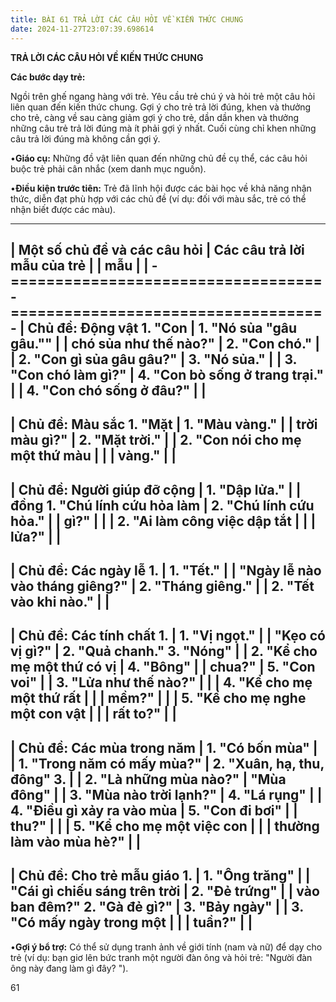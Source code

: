 ```yaml
---
title: BÀI 61 TRẢ LỜI CÁC CÂU HỎI VỀ KIẾN THỨC CHUNG
date: 2024-11-27T23:07:39.698614
---
```


**TRẢ LỜI CÁC CÂU HỎI VỀ KIẾN THỨC CHUNG**

**Các bước dạy trẻ:**

Ngồi trên ghế ngang hàng với trẻ. Yêu cầu trẻ chú ý và hỏi trẻ một câu
hỏi liên quan đến kiến thức chung. Gợi ý cho trẻ trả lời đúng, khen và
thưởng cho trẻ, càng về sau càng giảm gợi ý cho trẻ, dần dần khen và
thưởng những câu trẻ trả lời đúng mà ít phải gợi ý nhất. Cuối cùng chỉ
khen những câu trả lời đúng mà không cần gợi ý.

•**Giáo cụ:** Những đồ vật liên quan đến những chủ đề cụ thể, các câu
hỏi buộc trẻ phải cân nhắc (xem danh mục nguồn).

•**Điều kiện trước tiên:** Trẻ đã lĩnh hội được các bài học về khả
năng nhận thức, diễn đạt phù hợp với các chủ đề (ví dụ: đối với màu
sắc, trẻ có thể nhận biết được các màu).

-------------------------------------------------------------------------
| **Một số chủ đề và các câu hỏi    | **Các câu trả lời mẫu của trẻ**   |
| mẫu**                             |                                   |
-===================================-===================================-
| **Chủ đề: Động vật** 1. "Con    | 1. "Nó sủa "gâu gâu.""        |
| chó sủa như thế nào?"          | 2. "Con chó."                  |
| 2. "Con gì sủa gâu gâu?"       | 3. "Nó sủa."                   |
| 3. "Con chó làm gì?"           | 4. "Con bò sống ở trang trại."  |
| 4. "Con chó sống ở đâu?"        |                                   |
-------------------------------------------------------------------------
| **Chủ đề: Màu sắc** 1. "Mặt     | 1. "Màu vàng."                |
| trời màu gì?"                  | 2. "Mặt trời."                  |
| 2. "Con nói cho mẹ một thứ màu  |                                   |
| vàng."                          |                                   |
-------------------------------------------------------------------------
| **Chủ đề: Người giúp đỡ cộng    | 1. "Dập lửa."                 |
| đồng** 1. "Chú lính cứu hỏa làm | 2. "Chú lính cứu hỏa."          |
| gì?"                           |                                   |
| 2. "Ai làm công việc dập tắt    |                                   |
| lửa?"                           |                                   |
-------------------------------------------------------------------------
| **Chủ đề: Các ngày lễ** 1.      | 1. "Tết."                     |
| "Ngày lễ nào vào tháng giêng?" | 2. "Tháng giêng."               |
| 2. "Tết vào khi nào."           |                                   |
-------------------------------------------------------------------------
| **Chủ đề: Các tính chất** 1.    | 1. "Vị ngọt."                 |
| "Kẹo có vị gì?"                | 2. "Quả chanh." 3. "Nóng"      |
| 2. "Kể cho mẹ một thứ có vị     | 4. "Bông"                      |
| chua?"                         | 5. "Con voi"                    |
| 3. "Lửa như thế nào?"          |                                   |
| 4. "Kể cho mẹ một thứ rất       |                                   |
| mềm?"                          |                                   |
| 5. "Kể cho mẹ nghe một con vật  |                                   |
| rất to?"                        |                                   |
-------------------------------------------------------------------------
| **Chủ đề: Các mùa trong năm**  | 1. "Có bốn mùa"               |
| 1. "Trong năm có mấy mùa?"     | 2. "Xuân, hạ, thu, đông" 3.     |
| 2. "Là những mùa nào?"         | "Mùa đông"                     |
| 3. "Mùa nào trời lạnh?"        | 4. "Lá rụng"                   |
| 4. "Điều gì xảy ra vào mùa      | 5. "Con đi bơi"                 |
| thu?"                          |                                   |
| 5. "Kể cho mẹ một việc con      |                                   |
| thường làm vào mùa hè?"         |                                   |
-------------------------------------------------------------------------
| **Chủ đề: Cho trẻ mẫu giáo** 1. | 1. "Ông trăng"                |
| "Cái gì chiếu sáng trên trời    | 2. "Đẻ trứng"                  |
| vào ban đêm?" 2. "Gà đẻ gì?"   | 3. "Bảy ngày"                   |
| 3. "Có mấy ngày trong một       |                                   |
| tuần?"                          |                                   |
-------------------------------------------------------------------------

•**Gợi ý bổ trợ:** Có thể sử dụng tranh ảnh về giới tính (nam và nữ)
để dạy cho trẻ (ví dụ: bạn giơ lên bức tranh một người đàn ông và hỏi
trẻ: "Người đàn ông này đang làm gì đây? ").

61

